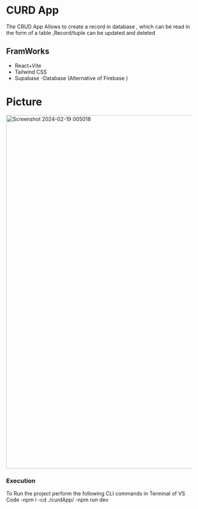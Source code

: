 # CURD App

The CRUD App Allows to create a record in database , which can be read in the form of a table ,Record/tuple can be updated and deleted  

## FramWorks
- React+Vite
- Tailwind CSS
- Supabase -Database (Alternative of Firebase )

# Picture
<img width="960" alt="Screenshot 2024-02-19 005018" src="https://github.com/Salarkhan-9/React-Supabase-CRUD-App/assets/98265148/afd56e7b-2cb8-4e6b-94ac-7abf4f9bc89b">

### Execution
To Run the project perform the following CLI commands in Terminal of VS Code
-npm i
-cd ./curdApp/
-npm run dev

